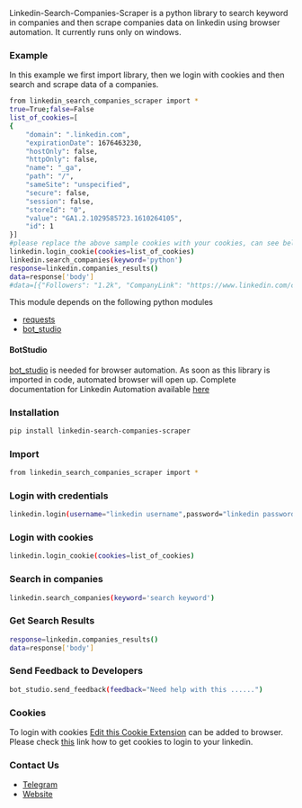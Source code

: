 Linkedin-Search-Companies-Scraper is a python library to search keyword in companies and then scrape companies data on linkedin using browser automation. 
It currently runs only on windows.

### Example
In this example we first import library, then we login with cookies and then search and scrape data of a companies.
```sh
from linkedin_search_companies_scraper import *
true=True;false=False
list_of_cookies=[
{
    "domain": ".linkedin.com",
    "expirationDate": 1676463230,
    "hostOnly": false,
    "httpOnly": false,
    "name": "_ga",
    "path": "/",
    "sameSite": "unspecified",
    "secure": false,
    "session": false,
    "storeId": "0",
    "value": "GA1.2.1029585723.1610264105",
    "id": 1
}]
#please replace the above sample cookies with your cookies, can see below link of how to fetch cookies
linkedin.login_cookie(cookies=list_of_cookies)
linkedin.search_companies(keyword='python')
response=linkedin.companies_results()
data=response['body']
#data=[{"Followers": "1.2k", "CompanyLink": "https://www.linkedin.com/company/pythoneyehunts/?lipi=urn%3Ali%3Apage%3Ad_flagship3_search_srp_companies%3BJNu%2F3GOmRI%2BVS7th65Rw0A%3D%3D", "Type": "E-Learning", "Title": "Python"}]
```

This module depends on the following python modules
* [requests](https://pypi.org/project/requests/)
* [bot_studio](https://pypi.org/project/bot_studio/)

#### BotStudio
[bot_studio](https://pypi.org/project/bot_studio/) is needed for browser automation. As soon as this library is imported in code, automated browser will open up. Complete documentation for Linkedin Automation available [here](https://linkedin-api.datakund.com/en/latest/)

### Installation

```sh
pip install linkedin-search-companies-scraper
```

### Import
```sh
from linkedin_search_companies_scraper import *
```

### Login with credentials
```sh
linkedin.login(username="linkedin username",password="linkedin password")
```

### Login with cookies
```sh
linkedin.login_cookie(cookies=list_of_cookies)
```

### Search in companies
```sh
linkedin.search_companies(keyword='search keyword')
```

### Get Search Results
```sh
response=linkedin.companies_results()
data=response['body']
```

### Send Feedback to Developers
```sh
bot_studio.send_feedback(feedback="Need help with this ......")
```

### Cookies
To login with cookies [Edit this Cookie Extension](https://chrome.google.com/webstore/detail/editthiscookie/fngmhnnpilhplaeedifhccceomclgfbg?hl=en) can be added to browser. Please check [this](https://abhishek-chaudhary.medium.com/how-to-get-cookies-of-any-website-from-browser-22b3d6348ed2) link how to get cookies to login to your linkedin.

### Contact Us
* [Telegram](https://t.me/datakund)
* [Website](https://datakund.com)

